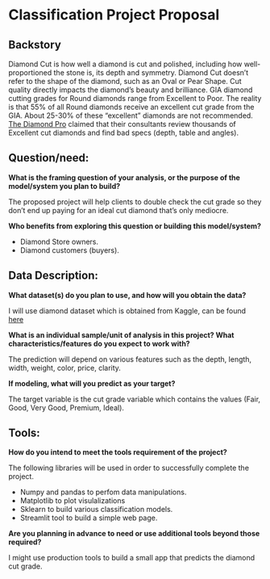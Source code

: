 
# Classification Project Proposal

## Backstory
Diamond Cut is how well a diamond is cut and polished, including how well-proportioned the stone is, its depth and symmetry. 
Diamond Cut doesn’t refer to the shape of the diamond, such as an Oval or Pear Shape. Cut quality directly impacts the diamond’s beauty and brilliance. 
GIA diamond cutting grades for Round diamonds range from Excellent to Poor. 
The reality is that 55% of all Round diamonds receive an excellent cut grade from the GIA. About 25-30% of these “excellent” diamonds are not recommended. 
[The Diamond Pro](https://www.diamonds.pro/) claimed that their consultants review thousands of Excellent cut diamonds and find bad specs (depth, table and angles). 


## Question/need:

**What is the framing question of your analysis, or the purpose of the model/system you plan to build?**

The proposed project will help clients to double check the cut grade so they don’t end up paying for an ideal cut diamond that’s only mediocre.


**Who benefits from exploring this question or building this model/system?**

* Diamond Store owners.
* Diamond customers (buyers).


## Data Description:

**What dataset(s) do you plan to use, and how will you obtain the data?**

I will use diamond dataset which is obtained from Kaggle, can be found [here](https://www.kaggle.com/shrutisaxena0617/exploring-diamonds-dataset/data)

**What is an individual sample/unit of analysis in this project? What characteristics/features do you expect to work with?**

The prediction will depend on various features such as the depth, length, width, weight, color, price, clarity.

**If modeling, what will you predict as your target?**

The target variable is the cut grade variable which contains the values (Fair, Good, Very Good, Premium, Ideal).



## Tools:
**How do you intend to meet the tools requirement of the project?**

The following libraries will be used in order to successfully complete the project.
* Numpy and pandas to perfom data manipulations.
* Matplotlib to plot visulalizations
* Sklearn to build various classification models.
* Streamlit tool to build a simple web page.

**Are you planning in advance to need or use additional tools beyond those required?**

I might use production tools to build a small app that predicts the diamond cut grade.
